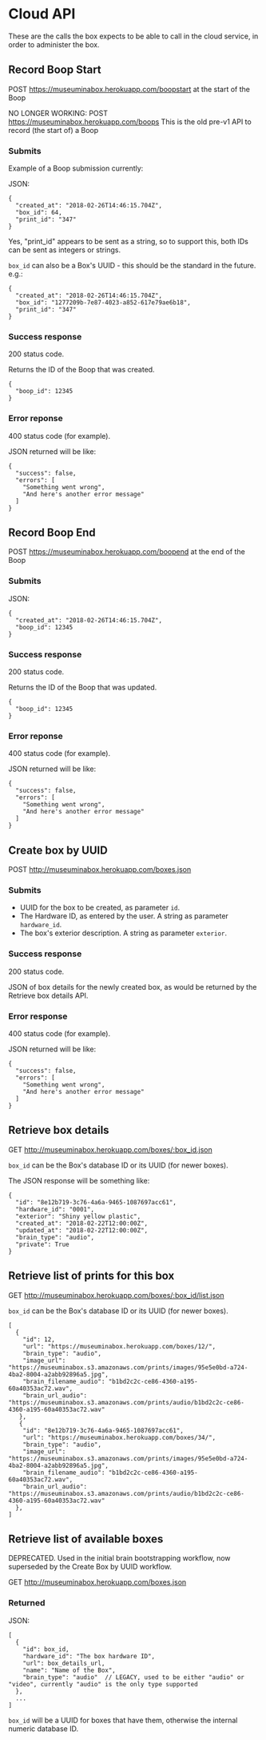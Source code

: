 # Cloud API

These are the calls the box expects to be able to call in the cloud service, in order to administer the box.

## Record Boop Start

POST https://museuminabox.herokuapp.com/boopstart at the start of the Boop

NO LONGER WORKING: POST https://museuminabox.herokuapp.com/boops This is the old pre-v1 API to record (the start of) a Boop

### Submits

Example of a Boop submission currently:

JSON:
```
{ 
  "created_at": "2018-02-26T14:46:15.704Z", 
  "box_id": 64, 
  "print_id": "347"
}
```

 Yes, "print_id" appears to be sent as a string, so to support this, both IDs can be sent as integers or strings.
 
`box_id` can also be a Box's UUID - this should be the standard in the future. e.g.:

```
{ 
  "created_at": "2018-02-26T14:46:15.704Z", 
  "box_id": "1277209b-7e87-4023-a852-617e79ae6b18", 
  "print_id": "347"
}
```

### Success response

200 status code.

Returns the ID of the Boop that was created.

```
{
  "boop_id": 12345
}
```

### Error reponse 

400 status code (for example).

JSON returned will be like:

```
{
  "success": false,
  "errors": [
    "Something went wrong",
    "And here's another error message"
  ]
}
```

## Record Boop End

POST https://museuminabox.herokuapp.com/boopend at the end of the Boop

### Submits

JSON:
```
{ 
  "created_at": "2018-02-26T14:46:15.704Z", 
  "boop_id": 12345
}
```

### Success response

200 status code.

Returns the ID of the Boop that was updated.

```
{
  "boop_id": 12345
}
```

### Error reponse

400 status code (for example).

JSON returned will be like:

```
{
  "success": false,
  "errors": [
    "Something went wrong",
    "And here's another error message"
  ]
}
```


## Create box by UUID

POST http://museuminabox.herokuapp.com/boxes.json

### Submits

* UUID for the box to be created, as parameter `id`.
* The Hardware ID, as entered by the user. A string as parameter `hardware_id`.
* The box's exterior description. A string as parameter `exterior`.

### Success response

200 status code.

JSON of box details for the newly created box, as would be returned by the Retrieve box details API.

### Error response

400 status code (for example).

JSON returned will be like:

```
{
  "success": false,
  "errors": [
    "Something went wrong",
    "And here's another error message"
  ]
}
```
 
## Retrieve box details

GET http://museuminabox.herokuapp.com/boxes/:box_id.json

`box_id` can be the Box's database ID or its UUID (for newer boxes).

The JSON response will be something like:

```
{
  "id": "8e12b719-3c76-4a6a-9465-1087697acc61",
  "hardware_id": "0001",
  "exterior": "Shiny yellow plastic",
  "created_at": "2018-02-22T12:00:00Z",
  "updated_at": "2018-02-22T12:00:00Z",
  "brain_type": "audio",
  "private": True
}
```

## Retrieve list of prints for this box

GET http://museuminabox.herokuapp.com/boxes/:box_id/list.json

`box_id` can be the Box's database ID or its UUID (for newer boxes).
 
```
[
  {
    "id": 12,
    "url": "https://museuminabox.herokuapp.com/boxes/12/",
    "brain_type": "audio",
    "image_url": "https://museuminabox.s3.amazonaws.com/prints/images/95e5e0bd-a724-4ba2-8004-a2abb92896a5.jpg",
    "brain_filename_audio": "b1bd2c2c-ce86-4360-a195-60a40353ac72.wav",
    "brain_url_audio": "https://museuminabox.s3.amazonaws.com/prints/audio/b1bd2c2c-ce86-4360-a195-60a40353ac72.wav"
   },
   {
    "id": "8e12b719-3c76-4a6a-9465-1087697acc61",
    "url": "https://museuminabox.herokuapp.com/boxes/34/",
    "brain_type": "audio",
    "image_url": "https://museuminabox.s3.amazonaws.com/prints/images/95e5e0bd-a724-4ba2-8004-a2abb92896a5.jpg",
    "brain_filename_audio": "b1bd2c2c-ce86-4360-a195-60a40353ac72.wav",
    "brain_url_audio": "https://museuminabox.s3.amazonaws.com/prints/audio/b1bd2c2c-ce86-4360-a195-60a40353ac72.wav"
  },
]
```


## Retrieve list of available boxes

DEPRECATED.  Used in the initial brain bootstrapping workflow, now superseded by the Create Box by UUID workflow.

GET http://museuminabox.herokuapp.com/boxes.json

### Returned

JSON:
```
[
  {
    "id": box_id, 
    "hardware_id": "The box hardware ID",
    "url": box_details_url,
    "name": "Name of the Box",
    "brain_type": "audio"  // LEGACY, used to be either "audio" or "video", currently "audio" is the only type supported
  },
  ...
]
```

`box_id` will be a UUID for boxes that have them, otherwise the internal numeric database ID.
